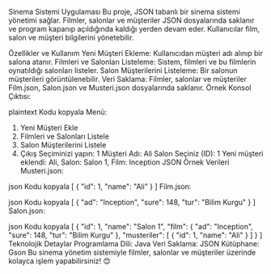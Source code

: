 Sinema Sistemi Uygulaması
Bu proje, JSON tabanlı bir sinema sistemi yönetimi sağlar. Filmler, salonlar ve müşteriler JSON dosyalarında saklanır ve program kapanıp açıldığında kaldığı yerden devam eder. Kullanıcılar film, salon ve müşteri bilgilerini yönetebilir.

Özellikler ve Kullanım
Yeni Müşteri Ekleme: Kullanıcıdan müşteri adı alınıp bir salona atanır.
Filmleri ve Salonları Listeleme: Sistem, filmleri ve bu filmlerin oynatıldığı salonları listeler.
Salon Müşterilerini Listeleme: Bir salonun müşterileri görüntülenebilir.
Veri Saklama: Filmler, salonlar ve müşteriler Film.json, Salon.json ve Musteri.json dosyalarında saklanır.
Örnek Konsol Çıktısı:

plaintext
Kodu kopyala
Menü:
1. Yeni Müşteri Ekle
2. Filmleri ve Salonları Listele
3. Salon Müşterilerini Listele
4. Çıkış
Seçiminizi yapın: 1
Müşteri Adı: Ali
Salon Seçiniz (ID): 1
Yeni müşteri eklendi: Ali, Salon: Salon 1, Film: Inception
JSON Örnek Verileri
Musteri.json:

json
Kodu kopyala
[
  {
    "id": 1,
    "name": "Ali"
  }
]
Film.json:

json
Kodu kopyala
[
  {
    "ad": "Inception",
    "sure": 148,
    "tur": "Bilim Kurgu"
  }
]
Salon.json:

json
Kodu kopyala
[
  {
    "id": 1,
    "name": "Salon 1",
    "film": {
      "ad": "Inception",
      "sure": 148,
      "tur": "Bilim Kurgu"
    },
    "musteriler": [
      {
        "id": 1,
        "name": "Ali"
      }
    ]
  }
]
Teknolojik Detaylar
Programlama Dili: Java
Veri Saklama: JSON
Kütüphane: Gson
Bu sinema yönetim sistemiyle filmler, salonlar ve müşteriler üzerinde kolayca işlem yapabilirsiniz! 😊
